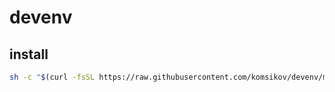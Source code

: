 # devenv

## install

```sh
sh -c "$(curl -fsSL https://raw.githubusercontent.com/komsikov/devenv/master/install)"
```
